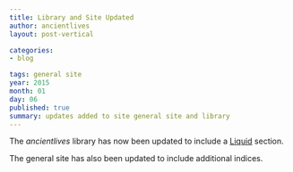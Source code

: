 ```yaml
---
title: Library and Site Updated
author: ancientlives
layout: post-vertical

categories:
- blog

tags: general site
year: 2015
month: 01
day: 06
published: true
summary: updates added to site general site and library
---
```


The *ancientlives* library has now been updated to include a [Liquid](/library/notes/dev/site-building/liquid/) section.

The general site has also been updated to include additional indices.
